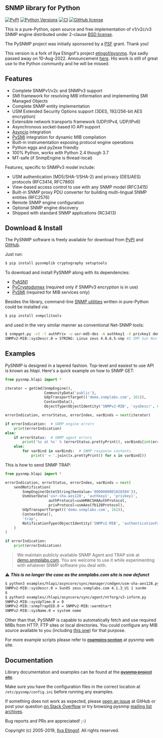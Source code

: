 SNMP library for Python
-----------------------

[![PyPI](https://img.shields.io/pypi/v/pysnmplib.svg?maxAge=2592000)](https://pypi.python.org/pypi/pysnmplib)
[![Python Versions](https://img.shields.io/pypi/pyversions/pysnmplib.svg)](https://pypi.python.org/pypi/pysnmplib/)
[![CI](https://github.com/pysnmp/pysnmp/actions/workflows/build-test-release.yml/badge.svg)](https://github.com/pysnmp/pysnmp/actions/workflows/build-test-release.yml)
[![GitHub license](https://img.shields.io/badge/license-BSD-blue.svg)](https://raw.githubusercontent.com/pysnmp/pysnmp/master/LICENSE.rst)

This is a pure-Python, open source and free implementation of v1/v2c/v3
SNMP engine distributed under 2-clause [BSD license](http://snmplabs.com/pysnmp/license.html).

The PySNMP project was initially sponsored by a [PSF](http://www.python.org/psf/) grant.
Thank you!

This version is a fork of Ilya Etingof's project [etingof/pysnmp](https://github.com/etingof/pysnmp). Ilya sadly passed away on 10-Aug-2022. Announcement [here](https://lists.openstack.org/pipermail/openstack-discuss/2022-August/030062.html).  His work is still of great use to the Python community and he will be missed.

Features
--------

* Complete SNMPv1/v2c and SNMPv3 support
* SMI framework for resolving MIB information and implementing SMI
  Managed Objects
* Complete SNMP entity implementation
* USM Extended Security Options support (3DES, 192/256-bit AES encryption)
* Extensible network transports framework (UDP/IPv4, UDP/IPv6)
* Asynchronous socket-based IO API support
* [Asyncio](https://docs.python.org/3/library/asyncio.html) integration
* [PySMI](http://snmplabs.com/pysmi/) integration for dynamic MIB compilation
* Built-in instrumentation exposing protocol engine operations
* Python eggs and py2exe friendly
* 100% Python, works with Python 2.4 though 3.7
* MT-safe (if SnmpEngine is thread-local)

Features, specific to SNMPv3 model include:

* USM authentication (MD5/SHA-1/SHA-2) and privacy (DES/AES) protocols (RFC3414, RFC7860)
* View-based access control to use with any SNMP model (RFC3415)
* Built-in SNMP proxy PDU converter for building multi-lingual
  SNMP entities (RFC2576)
* Remote SNMP engine configuration
* Optional SNMP engine discovery
* Shipped with standard SNMP applications (RC3413)


Download & Install
------------------

The PySNMP software is freely available for download from [PyPI](https://pypi.python.org/pypi/pysnmplib)
and [GitHub](https://github.com/pysnmp/pysnmp.git).

Just run:

```bash
$ pip install pysnmplib cryptography setuptools
```

To download and install PySNMP along with its dependencies:

<!-- Need to find an alternate location for the links to snmplabs.com -->
* [PyASN1](http://snmplabs.com/pyasn1/)
* [PyCryptodomex](https://pycryptodome.readthedocs.io) (required only if SNMPv3 encryption is in use)
* [PySMI](http://snmplabs.com/pysmi/) (required for MIB services only)

Besides the library, command-line [SNMP utilities](https://github.com/etingof/snmpclitools)
written in pure-Python could be installed via:

```bash
$ pip install snmpclitools
```

and used in the very similar manner as conventional Net-SNMP tools:

```bash
$ snmpget.py -v3 -l authPriv -u usr-md5-des -A authkey1 -X privkey1 demo.snmplabs.com sysDescr.0
SNMPv2-MIB::sysDescr.0 = STRING: Linux zeus 4.8.6.5-smp #2 SMP Sun Nov 13 14:58:11 CDT 2016 i686
```

Examples
--------

PySNMP is designed in a layered fashion. Top-level and easiest to use API is known as
*hlapi*. Here's a quick example on how to SNMP GET:

```python
from pysnmp.hlapi import *

iterator = getCmd(SnmpEngine(),
                  CommunityData('public'),
                  UdpTransportTarget(('demo.snmplabs.com', 161)),
                  ContextData(),
                  ObjectType(ObjectIdentity('SNMPv2-MIB', 'sysDescr', 0)))

errorIndication, errorStatus, errorIndex, varBinds = next(iterator)

if errorIndication:  # SNMP engine errors
    print(errorIndication)
else:
    if errorStatus:  # SNMP agent errors
        print('%s at %s' % (errorStatus.prettyPrint(), varBinds[int(errorIndex)-1] if errorIndex else '?'))
    else:
        for varBind in varBinds:  # SNMP response contents
            print(' = '.join([x.prettyPrint() for x in varBind]))
```

This is how to send SNMP TRAP:

```python
from pysnmp.hlapi import *

errorIndication, errorStatus, errorIndex, varBinds = next(
    sendNotification(
        SnmpEngine(OctetString(hexValue='8000000001020304')),
        UsmUserData('usr-sha-aes128', 'authkey1', 'privkey1',
                    authProtocol=usmHMACSHAAuthProtocol,
                    privProtocol=usmAesCfb128Protocol),
        UdpTransportTarget(('demo.snmplabs.com', 162)),
        ContextData(),
        'trap',
        NotificationType(ObjectIdentity('SNMPv2-MIB', 'authenticationFailure'))
    )
)

if errorIndication:
    print(errorIndication)
```

> We maintain publicly available SNMP Agent and TRAP sink at
> [demo.snmplabs.com](http://snmplabs.com/snmpsim/public-snmp-agent-simulator.html). You are
> welcome to use it while experimenting with whatever SNMP software you deal with.

:warning: ***This is no longer the case as the snmplabs.com site is now defunct***

```bash
$ python3 examples/hlapi/asyncore/sync/manager/cmdgen/usm-sha-aes128.py
SNMPv2-MIB::sysDescr.0 = SunOS zeus.snmplabs.com 4.1.3_U1 1 sun4m
$
$ python3 examples//hlapi/asyncore/sync/agent/ntforg/v3-inform.py
SNMPv2-MIB::sysUpTime.0 = 0
SNMPv2-MIB::snmpTrapOID.0 = SNMPv2-MIB::warmStart
SNMPv2-MIB::sysName.0 = system name
```

Other than that, PySNMP is capable to automatically fetch and use required MIBs from HTTP, FTP sites
or local directories. You could configure any MIB source available to you (including
[this one](https://pysnmp.github.io/mibs/asn1/)) for that purpose.

For more example scripts please refer to ~~[examples section](http://snmplabs.com/pysnmp/examples/contents.html#high-level-snmp)~~
at pysnmp web site.

Documentation
-------------

Library documentation and examples can be found at the ~~[pysnmp project site](http://snmplabs.com/pysnmp/)~~.

Make sure you have the configuration files in the correct location at `/etc/pysnmp/config.ini` before running any examples.

If something does not work as expected, please
[open an issue](https://github.com/pysnmp/pysnmp/issues) at GitHub or
post your question [on Stack Overflow](http://stackoverflow.com/questions/ask) or try browsing pysnmp
[mailing list archives](https://sourceforge.net/p/pysnmp/mailman/pysnmp-users/).

Bug reports and PRs are appreciated! ;-)

Copyright (c) 2005-2019, [Ilya Etingof](https://lists.openstack.org/pipermail/openstack-discuss/2022-August/030062.html). All rights reserved.